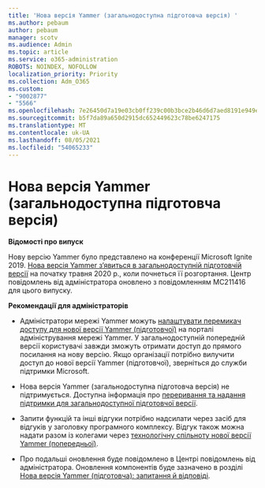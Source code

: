 ```yaml
---
title: 'Нова версія Yammer (загальнодоступна підготовча версія) '
ms.author: pebaum
author: pebaum
manager: scotv
ms.audience: Admin
ms.topic: article
ms.service: o365-administration
ROBOTS: NOINDEX, NOFOLLOW
localization_priority: Priority
ms.collection: Adm_O365
ms.custom:
- "9002877"
- "5566"
ms.openlocfilehash: 7e26450d7a19e03cb0ff239c00b3bce2b46d6d7aed8191e949ef6c0711aa9035
ms.sourcegitcommit: b5f7da89a650d2915dc652449623c78be6247175
ms.translationtype: MT
ms.contentlocale: uk-UA
ms.lasthandoff: 08/05/2021
ms.locfileid: "54065233"
---
```

# <a name="new-yammer-public-preview"></a>Нова версія Yammer (загальнодоступна підготовча версія) 

**Відомості про випуск**

Нову версію Yammer було представлено на конференції Microsoft Ignite 2019. [Нова версія Yammer з’явиться в загальнодоступній підготовчій версії](https://docs.microsoft.com/yammer/get-started-with-yammer/newyammer-faq) на початку травня 2020 р., коли почнеться її розгортання. Центр повідомлень від адміністратора оновлено з повідомленням MC211416 для цього випуску.

**Рекомендації для адміністраторів**

- Адміністратори мережі Yammer можуть [налаштувати перемикач доступу для нової версії Yammer (підготовчої)](https://docs.microsoft.com/yammer/get-started-with-yammer/administrative-settings-opt-in-newyammer) на порталі адміністрування мережі Yammer. У загальнодоступній попередній версії користувачі завжди зможуть отримати доступ до прямого посилання на нову версію. Якщо організації потрібно вилучити доступ до нової версії Yammer (підготовчої), зверніться до служби підтримки Microsoft.

- Нова версія Yammer (загальнодоступна підготовча версія) не підтримується. Доступна інформація про [переривання та надання підтримки для загальнодоступної підготовчої версії](https://docs.microsoft.com/yammer/get-started-with-yammer/newyammer-faq#yammer-preview-customer-support).

- Запити функцій та інші відгуки потрібно надсилати через засіб для відгуків у заголовку програмного комплексу. Відгук також можна надати разом із колегами через [технологічну спільноту нової версії Yammer (попередньої)](https://techcommunity.microsoft.com/t5/new-yammer-preview/bd-p/NewYammerPreview).

- Про подальші оновлення буде повідомлено в Центрі повідомлень від адміністратора. Оновлення компонентів буде зазначено в розділі [Нова версія Yammer (підготовча): запитання й відповіді](https://docs.microsoft.com/yammer/get-started-with-yammer/newyammer-faq).
